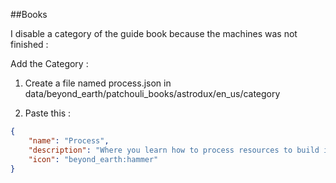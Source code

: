 ##Books

I disable a category of the guide book because the machines was not finished :

Add the Category :

1) Create a file named process.json in data/beyond_earth/patchouli_books/astrodux/en_us/category

2) Paste this :
   
```json
{
    "name": "Process",
    "description": "Where you learn how to process resources to build intergalactic space-crafts",
    "icon": "beyond_earth:hammer"
}
```
